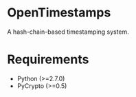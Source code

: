 # OpenTimestamps

A hash-chain-based timestamping system.

# Requirements

* Python (>=2.7.0)
* PyCrypto (>=0.5)
